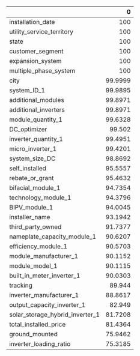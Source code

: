 |                                 |        0 |
|:--------------------------------|---------:|
| installation_date               | 100      |
| utility_service_territory       | 100      |
| state                           | 100      |
| customer_segment                | 100      |
| expansion_system                | 100      |
| multiple_phase_system           | 100      |
| city                            |  99.9999 |
| system_ID_1                     |  99.9895 |
| additional_modules              |  99.8971 |
| additional_inverters            |  99.8971 |
| module_quantity_1               |  99.6328 |
| DC_optimizer                    |  99.502  |
| inverter_quantity_1             |  99.4951 |
| micro_inverter_1                |  99.4201 |
| system_size_DC                  |  98.8692 |
| self_installed                  |  95.5557 |
| rebate_or_grant                 |  95.4632 |
| bifacial_module_1               |  94.7354 |
| technology_module_1             |  94.3796 |
| BIPV_module_1                   |  94.0045 |
| installer_name                  |  93.1942 |
| third_party_owned               |  91.7377 |
| nameplate_capacity_module_1     |  90.6207 |
| efficiency_module_1             |  90.5703 |
| module_manufacturer_1           |  90.1152 |
| module_model_1                  |  90.1115 |
| built_in_meter_inverter_1       |  90.0303 |
| tracking                        |  89.944  |
| inverter_manufacturer_1         |  88.8617 |
| output_capacity_inverter_1      |  82.949  |
| solar_storage_hybrid_inverter_1 |  81.7208 |
| total_installed_price           |  81.4364 |
| ground_mounted                  |  75.9462 |
| inverter_loading_ratio          |  75.3185 |